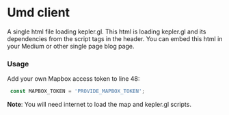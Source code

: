 # Umd client

A single html file loading kepler.gl. This html is loading kepler.gl and its dependencies from the script tags in the header. You can embed this html in your Medium or other single page blog page.


### Usage
Add your own Mapbox access token to line 48:
```js
 const MAPBOX_TOKEN = 'PROVIDE_MAPBOX_TOKEN';
```

**Note**: You will need internet to load the map and kepler.gl scripts.

